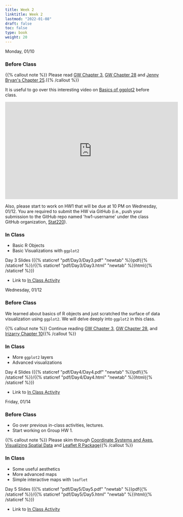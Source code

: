 ```yaml
---
title: Week 2 
linktitle: Week 2
lastmod: "2022-01-08"
draft: false  
toc: false  
type: book  
weight: 20
---
```


Monday, 01/10

### Before Class

{{% callout note %}}
Please read [GW Chapter 3](https://r4ds.had.co.nz/data-visualisation.html#introduction-1), [GW Chapter 28](https://r4ds.had.co.nz/graphics-for-communication.html) and [Jenny Bryan's Chapter 25](https://stat545.com/colors.html).{{% /callout %}}


It is useful to go over this interesting video on [Basics of ggplot2](https://www.youtube.com/watch?v=FdVy57oGJuc) before class.

<iframe width="560" height="315" src="https://www.youtube.com/embed/FdVy57oGJuc?start=43" title="YouTube video player" frameborder="0" allow="accelerometer; autoplay; clipboard-write; encrypted-media; gyroscope; picture-in-picture" allowfullscreen></iframe>

Also, please start to work on HW1 that will be due at 10 PM on Wednesday, 01/12. You are required to submit the HW via GitHub (i.e., push your submission to the GitHub repo named 'hw1-username' under the class GitHub organization, [Stat220](https://github.com/orgs/stat220/)). 

### In Class

- Basic R Objects
- Basic Visualizations with `ggplot2`

Day 3 Slides ({{% staticref "pdf/Day3/Day3.pdf" "newtab" %}}pdf{{% /staticref %}}/{{% staticref "pdf/Day3/Day3.html" "newtab" %}}html{{% /staticref %}})


- Link to [In Class Activity](https://github.com/stat220/02-DataObj_Viz_Activity) 

Wednesday, 01/12

### Before Class

We learned about basics of R objects and just scratched the surface of data visualization using `ggplot2`. We will delve deeply into `ggplot2` in this class. 

{{% callout note %}}
Continue reading [GW Chapter 3](https://r4ds.had.co.nz/data-visualisation.html#introduction-1), [GW Chapter 28](https://r4ds.had.co.nz/graphics-for-communication.html), and [Irizarry Chapter 10](https://rafalab.github.io/dsbook/data-visualization-principles.html){{% /callout %}}


### In Class

- More `ggplot2` layers
- Advanced visualizations

Day 4 Slides ({{% staticref "pdf/Day4/Day4.pdf" "newtab" %}}pdf{{% /staticref %}}/{{% staticref "pdf/Day4/Day4.html" "newtab" %}}html{{% /staticref %}})

- Link to [In Class Activity](https://github.com/stat220/03-visualization-activity) 

Friday, 01/14

### Before Class

- Go over previous in-class activities, lectures.
- Start working on Group HW 1.

{{% callout note %}}
Please skim through [Coordinate Systems and Axes](https://clauswilke.com/dataviz/coordinate-systems-axes.html), [Visualizing Spatial Data](https://clauswilke.com/dataviz/geospatial-data.html) and [Leaflet R Package](https://rstudio.github.io/leaflet/){{% /callout %}}

### In Class

- Some useful aesthetics
- More advanced maps
- Simple interactive maps with `leaflet`

Day 5 Slides ({{% staticref "pdf/Day5/Day5.pdf" "newtab" %}}pdf{{% /staticref %}}/{{% staticref "pdf/Day5/Day5.html" "newtab" %}}html{{% /staticref %}})

- Link to [In Class Activity](https://github.com/stat220/04-more-visualizations) 


